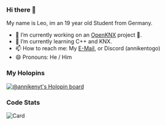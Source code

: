 ### Hi there 👋

My name is Leo, im an 19 year old Student from Germany.
<!--
**AnnikenYT/AnnikenYT** is a ✨ _special_ ✨ repository because its `README.md` (this file) appears on your GitHub profile.

Here are some ideas to get you started:

- 🔭 I’m currently working on ...
- 🌱 I’m currently learning ...
- 👯 I’m looking to collaborate on ...
- 🤔 I’m looking for help with ...
- 💬 Ask me about ...
- 📫 How to reach me: ...
- 😄 Pronouns: ...
- ⚡ Fun fact: ...
-->
- 🔭 I’m currently working on an [OpenKNX](https://github.com/OpenKNX) project 👀.
- 🌱 I’m currently learning C++ and KNX.
- 📫 How to reach me: My [E-Mail](mailto:anniken@bergflix.de), or Discord (annikentogo)
- 😄 Pronouns: He / Him
### My Holopins
[![@annikenyt's Holopin board](https://holopin.io/api/user/board?user=annikenyt)](https://holopin.io/@annikenyt)

### Code Stats
![Card](https://github-readme-stats.vercel.app/api?username=annikenyt&theme=vue-dark)
